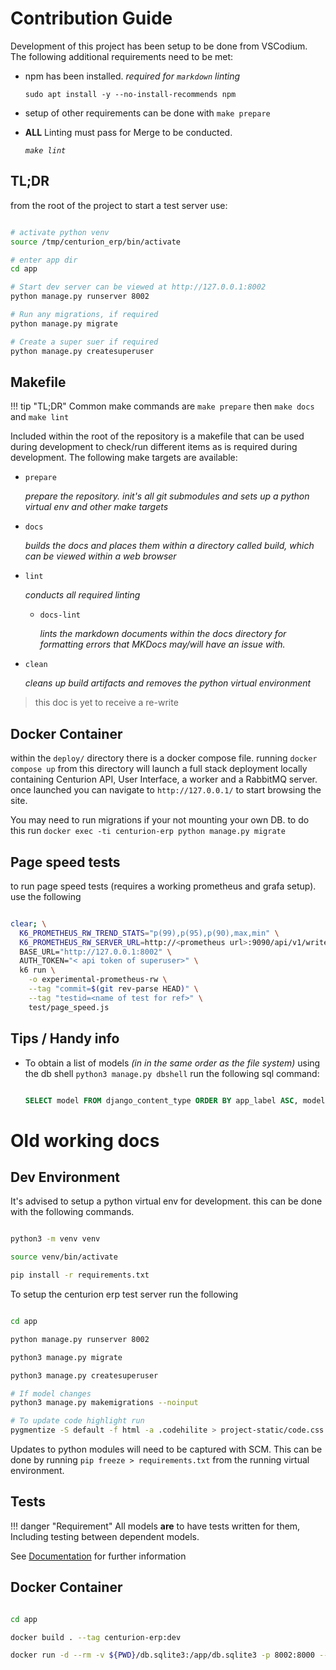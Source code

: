 # Contribution Guide


Development of this project has been setup to be done from VSCodium. The following additional requirements need to be met:

- npm has been installed. _required for `markdown` linting_

    `sudo apt install -y --no-install-recommends npm`

- setup of other requirements can be done with `make prepare`

- **ALL** Linting must pass for Merge to be conducted.

    _`make lint`_

## TL;DR


from the root of the project to start a test server use:

``` bash

# activate python venv
source /tmp/centurion_erp/bin/activate

# enter app dir
cd app

# Start dev server can be viewed at http://127.0.0.1:8002
python manage.py runserver 8002

# Run any migrations, if required
python manage.py migrate

# Create a super suer if required
python manage.py createsuperuser

```

## Makefile

!!! tip "TL;DR"
    Common make commands are `make prepare` then `make docs` and `make lint`

Included within the root of the repository is a makefile that can be used during development to check/run different items as is required during development. The following make targets are available:

- `prepare`

    _prepare the repository. init's all git submodules and sets up a python virtual env and other make targets_

- `docs`

    _builds the docs and places them within a directory called build, which can be viewed within a web browser_

- `lint`

    _conducts all required linting_

    - `docs-lint`

        _lints the markdown documents within the docs directory for formatting errors that MKDocs may/will have an issue with._

- `clean`

    _cleans up build artifacts and removes the python virtual environment_


> this doc is yet to receive a re-write


## Docker Container

within the `deploy/` directory there is a docker compose file. running `docker compose up` from this directory will launch a full stack deployment locally containing Centurion API, User Interface, a worker and a RabbitMQ server. once launched you can navigate to `http://127.0.0.1/` to start browsing the site.

You may need to run migrations if your not mounting your own DB. to do this run `docker exec -ti centurion-erp python manage.py migrate`

## Page speed tests

to run page speed tests (requires a working prometheus and grafa setup). use the following


``` bash

clear; \
  K6_PROMETHEUS_RW_TREND_STATS="p(99),p(95),p(90),max,min" \
  K6_PROMETHEUS_RW_SERVER_URL=http://<prometheus url>:9090/api/v1/write \
  BASE_URL="http://127.0.0.1:8002" \
  AUTH_TOKEN="< api token of superuser>" \
  k6 run \
    -o experimental-prometheus-rw \
    --tag "commit=$(git rev-parse HEAD)" \
    --tag "testid=<name of test for ref>" \
    test/page_speed.js

```





## Tips / Handy info

- To obtain a list of models _(in in the same order as the file system)_ using the db shell `python3 manage.py dbshell` run the following sql command:

    ``` sql

    SELECT model FROM django_content_type ORDER BY app_label ASC, model ASC;

    ```
















# Old working docs


## Dev Environment

It's advised to setup a python virtual env for development. this can be done with the following commands.

``` bash

python3 -m venv venv

source venv/bin/activate

pip install -r requirements.txt

```

To setup the centurion erp test server run the following

``` bash

cd app

python manage.py runserver 8002

python3 manage.py migrate

python3 manage.py createsuperuser

# If model changes
python3 manage.py makemigrations --noinput

# To update code highlight run
pygmentize -S default -f html -a .codehilite > project-static/code.css

```

Updates to python modules will need to be captured with SCM. This can be done by running `pip freeze > requirements.txt` from the running virtual environment.



## Tests

!!! danger "Requirement"
    All models **are** to have tests written for them, Including testing between dependent models. 

See [Documentation](https://nofusscomputing.com/projects/django-template/development/testing/) for further information


## Docker Container

``` bash

cd app

docker build . --tag centurion-erp:dev

docker run -d --rm -v ${PWD}/db.sqlite3:/app/db.sqlite3 -p 8002:8000 --name app centurion-erp:dev

```

